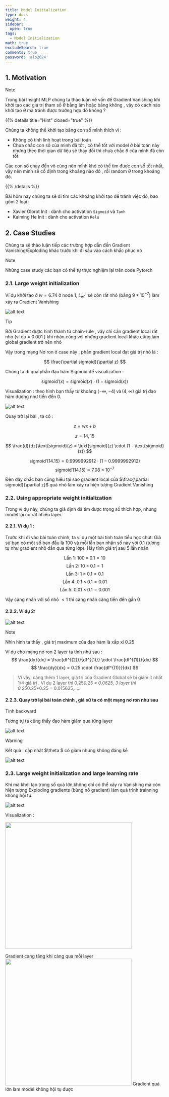 ```yaml
---
title: Model Initialization
type: docs
weight: 4
sidebar:
  open: true
tags:
  - Model Initialization
math: true
excludeSearch: true
comments: true
password: 'aio2024'
---
```


## 1. Motivation

> [!NOTE]
> Trong bài Insight MLP chúng ta thảo luận về vấn đề Gradient Vanishing khi khởi tạo các giá trị tham số $\theta$ bằng âm hoặc bằng không , vậy có cách nào khởi tạo $\theta$ mà tránh được trường hợp đó không ? 

{{% details title="Hint" closed="true" %}}

Chúng ta không thể khởi tạo bằng con số mình thích vì :

- Không có tính linh hoạt trong bài toán
- Chưa chắc con số của mình đã tốt , có thể tốt với model ở bài toán này nhưng theo thời gian dữ liệu sẽ thay đổi thì chưa chắc $\theta$ của mình đã còn tốt

Các con số chạy đến vô cùng nên mình khó có thể tìm được con số tốt nhất, vậy nên mình sẽ cố định trong khoảng nào đó , rồi random $\theta$ trong khoảng đó.

{{% /details %}}

Bài hôm nay chúng ta sẽ đi tìm các khoảng khởi tạo để tránh việc đó, bao gồm 2 loại : 

- Xavier Glorot Init : dành cho activation `Sigmoid` và `Tanh`
- Kaiming He Init : dành cho activation `Relu`

## 2. Case Studies

Chúng ta sẽ thảo luận tiếp các trường hợp dẫn đến Gradient Vanishing/Exploding khác trước khi đi sâu vào cách khắc phục nó

> [!NOTE]
> Những case study các bạn có thể tự thực nghiệm lại trên code Pytorch

### 2.1. Large weight initialization

Ví dụ khởi tạo ở $w = 6.74$ ở node 1, $L_{w1}'$ sẽ còn rất nhỏ (bằng $9*10^{-7}$) làm xảy ra Gradient Vanishing

![alt text](image.png)

> [!TIP]
> Bởi Gradient được hình thành từ chain-rule , vậy chỉ cần gradient local rất nhỏ (ví dụ = 0.001 ) khi nhân cùng với những gradient local khác cũng làm global gradient trở nên nhỏ 

Vậy trong mạng Nơ ron ở case này , phần gradient local đạt giá trị nhỏ là : 

$$
\frac{\partial sigmoid}{\partial z}
$$

Chúng ta đi qua phần đạo hàm Sigmoid để visualization :

$$
\text{sigmoid}'(x) = \text{sigmoid}(x) \cdot \left(1 - \text{sigmoid}(x) \right)
$$

Visualization : theo hình bạn thấy từ khoảng $(-\infty, -4) \, \text{và} \, (4, \infty)$ giá trị đạo hàm dường như tiến đến 0.

![alt text](image-1.png)

Quay trở lại bài , ta có : 

$$
z = wx + b 
$$

$$
z = 14,15 
$$

$$
\frac{d}{dz}\text{sigmoid}(z) = \text{sigmoid}(z) \cdot (1 - \text{sigmoid}(z))
$$

$$
\text{sigmoid}'(14.15) = 0.9999992912 \cdot (1 - 0.9999992912) 
$$
$$
\text{sigmoid}'(14.15) \approx 7.08 \times 10^{-7}
$$

Đến đây chắc bạn cũng hiểu tại sao gradient local của $\frac{\partial sigmoid}{\partial z}$  quá nhỏ làm xảy ra hiện tượng Gradient Vanishing

### 2.2. Using appropriate weight initialization

Trong ví dụ này, chúng ta giả định đã tìm được trọng số thích hợp, nhưng model lại có rất nhiều layer.

#### 2.2.1. Ví dụ 1 :

Trước khi đi vào bài toán chính, ta ví dụ một bài tính toán tiểu học chút: Giả sử bạn có một số ban đầu là 100 và mỗi lần bạn nhân số này với 0.1 (tương tự như gradient nhỏ dần qua từng lớp). Hãy tính giá trị sau 5 lần nhân

$$
\text{Lần 1: } 100 \times 0.1 = 10
$$
$$
\text{Lần 2: } 10 \times 0.1 = 1 
$$
$$
\text{Lần 3: } 1 \times 0.1 = 0.1 
$$
$$
\text{Lần 4: } 0.1 \times 0.1 = 0.01 
$$
$$
\text{Lần 5: } 0.01 \times 0.1 = 0.001
$$

Vậy càng nhân với số nhỏ $< 1$ thì càng nhân càng tiến đến gần $0$ 

#### 2.2.2. Ví dụ 2:

![alt text](image-2.png)

> [!NOTE]
> Nhìn hình ta thấy , giá trị maximum của đạo hàm là xấp xỉ 0.25

Ví dụ cho mạng nơ ron 2 layer ta tính như sau :
$$
\frac{dy}{dx} = \frac{df^{(2)}}{df^{(1)}} \cdot \frac{df^{(1)}}{dx} 
$$$$
\frac{dy}{dx} = 0.25 \cdot \frac{df^{(1)}}{dx}
$$

> Vì vậy, càng thêm 1 layer, giá trị của Gradient Global sẽ bị giảm ít nhất  1/4 giá trị . Ví dụ 2 layer thì 0.25*0.25 = 0.0625, 3 layer thì 0.25*0.25*0.25 = 0.015625,…..

#### 2.2.3. Quay trở lại bài toán chính , giả sử ta có một mạng nơ ron như sau

Tính backward

Tương tự ta cũng thấy đạo hàm giảm qua từng layer

![alt text](image-3.png)

> [!WARNING]
> Kết quả : cập nhật $\theta $ có giảm nhưng không đáng kể

![alt text](image-4.png)

### 2.3. Large weight initialization and large learning rate

Khi mà khởi tạo trọng số quá lớn,không chỉ có thể xảy ra Vanishing mà còn hiện tượng Exploding gradients (bùng nổ gradient) làm quá trình trainning không hội tụ.

![alt text](image-5.png)

Visualization : 

<img src="image-6.png" width='400px'>

Gradient càng tăng khi càng qua mỗi layer
<img src="image-7.png" width='400px'>
Gradient quá lớn làm model không hội tụ được